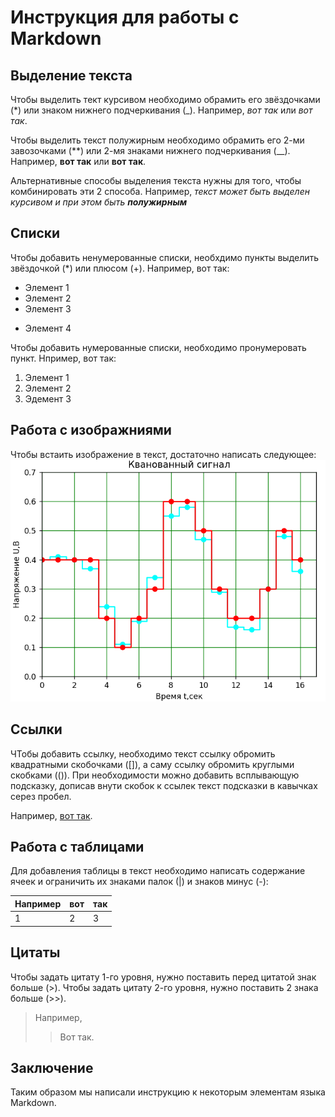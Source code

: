 # Инструкция для работы с Markdown 

## Выделение текста

Чтобы выделить тект курсивом необходимо обрамить его звёздочками (*) или знаком нижнего подчеркивания (_). Например, *вот так* или _вот так_.

Чтобы выделить текст полужирным необходимо обрамить его 2-ми завозочками (**) или 2-мя знаками нижнего подчеркивания (__). Например, **вот так** или __вот так__.

Альтернативные способы выделения текста нужны для того, чтобы комбинировать эти 2 способа. Например, _текст может быть выделен курсивом и при этом быть **полужирным**_

## Списки

Чтобы добавить ненумерованные списки, необхдимо пункты выделить звёздочкой (*) или плюсом (+). Например, вот так:
* Элемент 1
* Элемент 2
* Элемент 3
+ Элемент 4

Чтобы добавить нумерованные списки, необходимо пронумеровать пункт. Нпример, вот так:
1. Элемент 1
2. Элемент 2
3. Эдемент 3

## Работа с изображниями

Чтобы встаить изображение в текст, достаточно написать следующее:
![Квантованный сигнал](kvansignal.png)

## Ссылки

ЧТобы добавить ссылку, необходимо текст ссылку обромить квадратными скобочками ([]), а саму ссылку обромить круглыми скобками (()). При необходимости можно добавить всплывающую подсказку, дописав внути скобок к ссылек текст подсказки в кавычках серез пробел. 

Например, [вот так](www.example.com "пример всплывающей подсказки").

## Работа с таблицами

Для добавления таблицы в текст необходимо написать содержание ячеек и ограничить их знаками палок (|) и знаков минус (-):

Например | вот | так
--- | --- | ---|
1 | 2 | 3

## Цитаты

 Чтобы задать цитату 1-го уровня, нужно поставить перед цитатой знак больше (>). Чтобы задать цитату 2-го уровня, нужно поставить 2 знака больше (>>).

 > Например,
 >> Вот так.

## Заключение

Таким образом мы написали инструкцию к некоторым элементам языка Markdown.